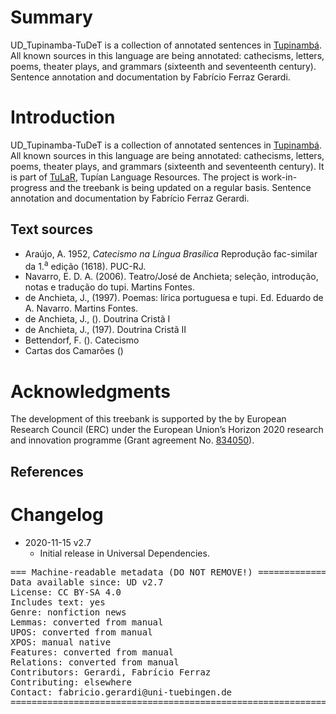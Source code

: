 # Summary

UD_Tupinamba-TuDeT is a collection of annotated sentences in [Tupinambá](https://glottolog.org/resource/languoid/id/tupi1273). All known sources in this language are being annotated: cathecisms, letters, poems, theater plays, and grammars (sixteenth and seventeenth century). Sentence annotation and documentation by Fabrício Ferraz Gerardi.



# Introduction

UD_Tupinamba-TuDeT is a collection of annotated sentences in [Tupinambá](https://glottolog.org/resource/languoid/id/tupi1273). All known sources in this language are being annotated: cathecisms, letters, poems, theater plays, and grammars (sixteenth and seventeenth century). It is part of [TuLaR](https://tular.clld.org), Tupían Language Resources. The project is work-in-progress and the treebank is being updated on a regular basis. Sentence annotation and documentation by Fabrício Ferraz Gerardi.



## Text sources

* Araújo, A. 1952, *Catecismo na Língua Brasílica* Reprodução fac-similar da 1.<sup>a</sup> edição (1618). PUC-RJ.
* Navarro, E. D. A. (2006). Teatro/José de Anchieta; seleção, introdução, notas e tradução do tupi. Martins Fontes.
* de Anchieta, J., (1997). Poemas: lírica portuguesa e tupi. Ed. Eduardo de A. Navarro. Martins Fontes.
* de Anchieta, J., (). Doutrina Cristã I
* de Anchieta, J., (197). Doutrina Cristã II
* Bettendorf, F. (). Catecismo
* Cartas dos Camarões ()


# Acknowledgments

The development of this treebank is supported by the by European Research Council (ERC) under the European Union’s Horizon 2020 research and innovation programme (Grant agreement No. [834050](https://uni-tuebingen.de/fakultaeten/philosophische-fakultaet/fachbereiche/neuphilologie/seminar-fuer-sprachwissenschaft/arbeitsbereiche/allg-sprachwissenschaft/projekte/crosslingference/)).

## References




# Changelog

* 2020-11-15 v2.7
  * Initial release in Universal Dependencies.


<pre>
=== Machine-readable metadata (DO NOT REMOVE!) ================================
Data available since: UD v2.7
License: CC BY-SA 4.0
Includes text: yes
Genre: nonfiction news
Lemmas: converted from manual
UPOS: converted from manual
XPOS: manual native
Features: converted from manual
Relations: converted from manual
Contributors: Gerardi, Fabrício Ferraz
Contributing: elsewhere
Contact: fabricio.gerardi@uni-tuebingen.de
===============================================================================
</pre>
